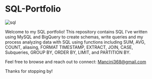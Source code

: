 # SQL-Portfolio

![sql](https://github.com/Mancini368/SQL-Portfolio/assets/126501368/c1cc3353-febd-4d14-91e9-ba35e5d323f1)

Welcome to my SQL portfolio!
This repository contains SQL I've written using MySQL and BigQuery to create schemas, write queries and my process analyzing data with SQL using functions including SUM, AVG, COUNT, aliasing, FORMAT TIMESTAMP, EXTRACT, JOIN, CASE, Subqueries, GROUP BY, ORDER BY, LIMIT, and PARTITION BY.


Feel free to browse and reach out to connect: Mancini368@gmail.com



Thanks for stopping by!
